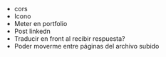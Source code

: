 - cors
- Icono
- Meter en portfolio
- Post linkedn
- Traducir en front al recibir respuesta?
- Poder moverme entre páginas del archivo subido
